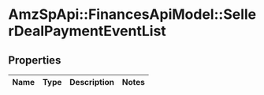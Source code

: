 # AmzSpApi::FinancesApiModel::SellerDealPaymentEventList

## Properties
Name | Type | Description | Notes
------------ | ------------- | ------------- | -------------


